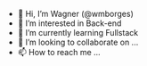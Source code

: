 - 👋 Hi, I’m Wagner (@wmborges)
- 👀 I’m interested in Back-end
- 🌱 I’m currently learning Fullstack
- 💞️ I’m looking to collaborate on ...
- 📫 How to reach me ...

<!---
wmborges/wmborges is a ✨ special ✨ repository because its `README.md` (this file) appears on your GitHub profile.
You can click the Preview link to take a look at your changes.
--->
